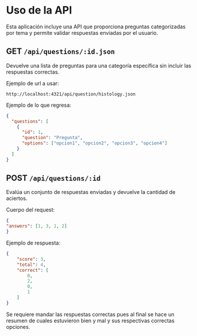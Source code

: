 # Uso de la API

Esta aplicación incluye una API que proporciona preguntas categorizadas por tema y permite validar respuestas enviadas por el usuario.

## GET `/api/questions/:id.json`

Devuelve una lista de preguntas para una categoría específica sin incluir las respuestas correctas.

Ejemplo de url a usar:
```
http://localhost:4321/api/question/histology.json
```

Ejemplo de lo que regresa:
```json
{
  "questions": [
    {
      "id": 1,
      "question": "Pregunta",
      "options": ["opcion1", "opcion2", "opcion3", "opcion4"]
    }
  ]
}
```

## POST `/api/questions/:id`

Evalúa un conjunto de respuestas enviadas y devuelve la cantidad de aciertos.

Cuerpo del request:

```json
{
"answers": [1, 3, 1, 2]
}
```

Ejemplo de respuesta:

```json
{
    "score": 3,
    "total": 4,
    "correct": [
        0,
        2,
        0,
        1
    ]
}
```

Se requiere mandar las respuestas correctas pues al final se hace un resumen de cuales estuvieron bien y mal y sus respectivas correctas opciones.